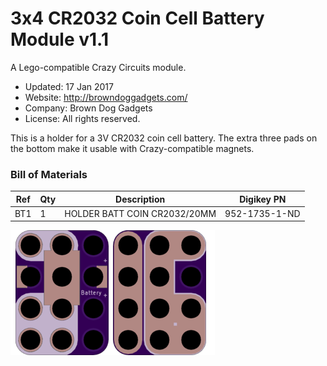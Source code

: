 <!--- start title --->
# 3x4 CR2032 Coin Cell Battery Module v1.1
A Lego-compatible Crazy Circuits module.

- Updated: 17 Jan 2017
- Website: http://browndoggadgets.com/
- Company: Brown Dog Gadgets
- License: All rights reserved.

<!--- end title --->
This is a holder for a 3V CR2032 coin cell battery. The extra three pads on the bottom make it usable with Crazy-compatible magnets.

### Bill of Materials

<!--- bom start --->
|Ref|Qty|Description|Digikey PN|
|---|---|-----------|------|
|BT1|1|HOLDER BATT COIN CR2032/20MM|952-1735-1-ND|


<!--- bom end --->

![Gerber Preview](preview.png)

